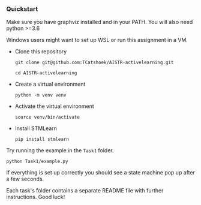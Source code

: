 ### Quickstart
Make sure you have graphviz installed and in your PATH. 
You will also need python >=3.6 

Windows users might want to set up WSL or run this assignment in a VM.

- Clone this repository
  
    `git clone git@github.com:TCatshoek/AISTR-activelearning.git`

    `cd AISTR-activelearning`
  

- Create a virtual environment
  
  `python -m venv venv`
  

- Activate the virtual environment
  
    `source venv/bin/activate`
  

- Install STMLearn

    `pip install stmlearn`
  

Try running the example in the `Task1` folder.
```
python Task1/example.py
```
If everything is set up correctly you should see a state machine pop up after a few seconds.

Each task's folder contains a separate README file with further instructions. Good luck!